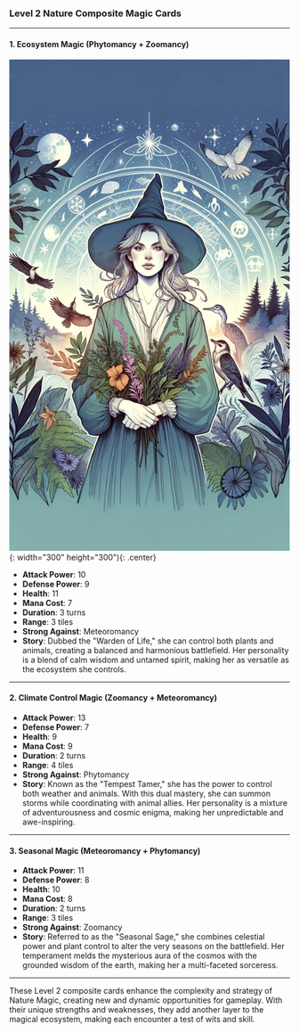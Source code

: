 ### Level 2 Nature Composite Magic Cards

---

#### 1. Ecosystem Magic (Phytomancy + Zoomancy)
![alt "Warden of Life"](https://github.com/kjaylee/solforest.card/blob/main/Level2/b.%20Nature%20Magic/Warden%20of%20Life.png?raw=true){: width="300" height="300"){: .center}
- **Attack Power**: 10
- **Defense Power**: 9
- **Health**: 11
- **Mana Cost**: 7
- **Duration**: 3 turns
- **Range**: 3 tiles
- **Strong Against**: Meteoromancy
- **Story**: Dubbed the "Warden of Life," she can control both plants and animals, creating a balanced and harmonious battlefield. Her personality is a blend of calm wisdom and untamed spirit, making her as versatile as the ecosystem she controls. 

---

#### 2. Climate Control Magic (Zoomancy + Meteoromancy)

- **Attack Power**: 13
- **Defense Power**: 7
- **Health**: 9
- **Mana Cost**: 9
- **Duration**: 2 turns
- **Range**: 4 tiles
- **Strong Against**: Phytomancy
- **Story**: Known as the "Tempest Tamer," she has the power to control both weather and animals. With this dual mastery, she can summon storms while coordinating with animal allies. Her personality is a mixture of adventurousness and cosmic enigma, making her unpredictable and awe-inspiring.

---

#### 3. Seasonal Magic (Meteoromancy + Phytomancy)

- **Attack Power**: 11
- **Defense Power**: 8
- **Health**: 10
- **Mana Cost**: 8
- **Duration**: 2 turns
- **Range**: 3 tiles
- **Strong Against**: Zoomancy
- **Story**: Referred to as the "Seasonal Sage," she combines celestial power and plant control to alter the very seasons on the battlefield. Her temperament melds the mysterious aura of the cosmos with the grounded wisdom of the earth, making her a multi-faceted sorceress.

---

These Level 2 composite cards enhance the complexity and strategy of Nature Magic, creating new and dynamic opportunities for gameplay. With their unique strengths and weaknesses, they add another layer to the magical ecosystem, making each encounter a test of wits and skill.

